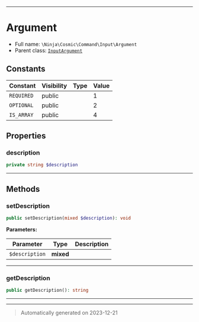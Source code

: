 ***

# Argument





* Full name: `\Ninja\Cosmic\Command\Input\Argument`
* Parent class: [`InputArgument`](../../../../Symfony/Component/Console/Input/InputArgument.md)


## Constants

| Constant | Visibility | Type | Value |
|:---------|:-----------|:-----|:------|
|`REQUIRED`|public| |1|
|`OPTIONAL`|public| |2|
|`IS_ARRAY`|public| |4|

## Properties


### description



```php
private string $description
```






***

## Methods


### setDescription



```php
public setDescription(mixed $description): void
```








**Parameters:**

| Parameter | Type | Description |
|-----------|------|-------------|
| `$description` | **mixed** |  |





***

### getDescription



```php
public getDescription(): string
```












***


***
> Automatically generated on 2023-12-21
